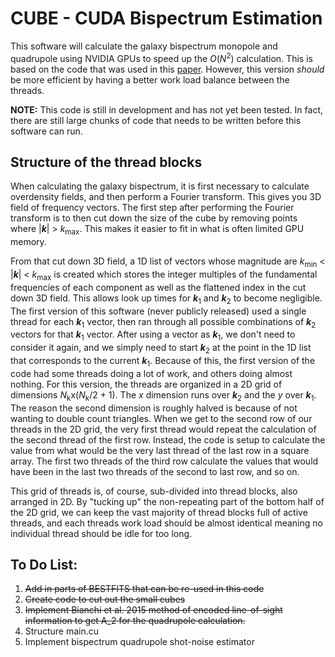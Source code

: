 # CUBE - CUDA Bispectrum Estimation
This software will calculate the galaxy bispectrum monopole and quadrupole using NVIDIA GPUs to 
speed up the *O*(*N*<sup>2</sup>) calculation. This is based on the code that was used in this [paper](https://arxiv.org/abs/1712.04970). However, this version *should* be more efficient by having a better work
load balance between the threads.

**NOTE:** This code is still in development and has not yet been tested. In fact, there are still large chunks of code that needs to be written before this software can run.

## Structure of the thread blocks
When calculating the galaxy bispectrum, it is first necessary to calculate overdensity fields, and 
then perform a Fourier transform. This gives you 3D field of frequency vectors. The first step after
performing the Fourier transform is to then cut down the size of the cube by removing points where
|**_k_**| > *k*<sub>max</sub>. This makes it easier to fit in what is often limited GPU memory.

From that cut down 3D field,
a 1D list of vectors whose magnitude are *k*<sub>min</sub> < |**_k_**| < *k*<sub>max</sub> is created
which stores the integer multiples of the fundamental frequencies of each component as well as the 
flattened index in the cut down 3D field. This allows look up times for **_k_**<sub>1</sub> and 
**_k_**<sub>2</sub> to become negligible.
The first version of this software (never publicly released) used a single thread for each 
**_k_**<sub>1</sub> vector, then ran through all possible combinations of **_k_**<sub>2</sub> vectors for that **_k_**<sub>1</sub> vector. After using a vector as **_k_**<sub>1</sub>, we don't need to
consider it again, and we simply need to start **_k_**<sub>2</sub> at the point in the 1D list that
corresponds to the current **_k_**<sub>1</sub>. Because of this, the first version of the code had
some threads doing a lot of work, and others doing almost nothing. For this version, the threads are
organized in a 2D grid of dimensions *N*<sub>k</sub>x(*N*<sub>k</sub>/2 + 1). The *x* dimension runs
over **_k_**<sub>2</sub> and the *y* over **_k_**<sub>1</sub>. The reason the second dimension is 
roughly halved is because of not wanting to double count triangles. When we get to the second row of
our threads in the 2D grid, the very first thread would repeat the calculation of the second thread
of the first row. Instead, the code is setup to calculate the value from what would be the very last
thread of the last row in a square array. The first two threads of the third row calculate the values
that would have been in the last two threads of the second to last row, and so on.

This grid of threads is, of course, sub-divided into thread blocks, also arranged in 2D. By "tucking
up" the non-repeating part of the bottom half of the 2D grid, we can keep the vast majority of thread
blocks full of active threads, and each threads work load should be almost identical meaning no individual thread should be idle for too long.

## To Do List:
1. ~~Add in parts of BESTFITS that can be re-used in this code~~
2. ~~Create code to cut out the small cubes~~
3. ~~Implement Bianchi et al. 2015 method of encoded line-of-sight information to get A_2 for the quadrupole calculation.~~
4. Structure main.cu
5. Implement bispectrum quadrupole shot-noise estimator
